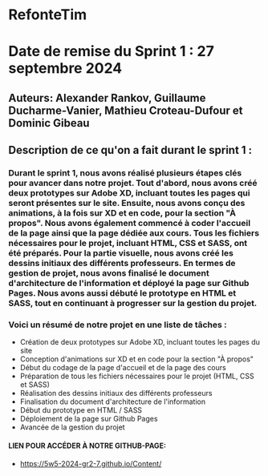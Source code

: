 # RefonteTim

# Date de remise du Sprint 1 : 27 septembre 2024

## Auteurs: Alexander Rankov, Guillaume Ducharme-Vanier, Mathieu Croteau-Dufour et Dominic Gibeau

## Description de ce qu'on a fait durant le sprint 1 :

### Durant le sprint 1, nous avons réalisé plusieurs étapes clés pour avancer dans notre projet. Tout d'abord, nous avons créé deux prototypes sur Adobe XD, incluant toutes les pages qui seront présentes sur le site. Ensuite, nous avons conçu des animations, à la fois sur XD et en code, pour la section "À propos". Nous avons également commencé à coder l'accueil de la page ainsi que la page dédiée aux cours. Tous les fichiers nécessaires pour le projet, incluant HTML, CSS et SASS, ont été préparés. Pour la partie visuelle, nous avons créé les dessins initiaux des différents professeurs. En termes de gestion de projet, nous avons finalisé le document d'architecture de l'information et déployé la page sur Github Pages. Nous avons aussi débuté le prototype en HTML et SASS, tout en continuant à progresser sur la gestion du projet.

### Voici un résumé de notre projet en une liste de tâches : 

- Création de deux prototypes sur Adobe XD, incluant toutes les pages du site
- Conception d'animations sur XD et en code pour la section "À propos"
- Début du codage de la page d'accueil et de la page des cours
- Préparation de tous les fichiers nécessaires pour le projet (HTML, CSS et SASS)
- Réalisation des dessins initiaux des différents professeurs
- Finalisation du document d'architecture de l'information
- Début du prototype en HTML / SASS
- Déploiement de la page sur Github Pages
- Avancée de la gestion du projet


#### LIEN POUR ACCÉDER À NOTRE GITHUB-PAGE:
- https://5w5-2024-gr2-7.github.io/Content/